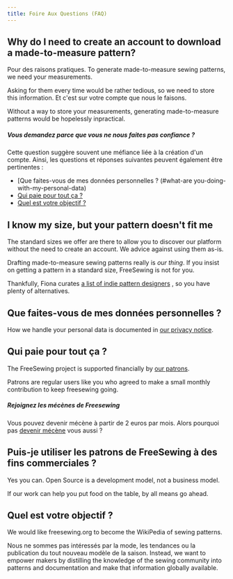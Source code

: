 ```yaml
---
title: Foire Aux Questions (FAQ)
---
```


## Why do I need to create an account to download a made-to-measure pattern?

Pour des raisons pratiques. To generate made-to-measure sewing patterns, we need your measurements.

Asking for them every time would be rather tedious, so we need to store this information. Et c'est sur votre compte que nous le faisons.

Without a way to store your measurements, generating made-to-measure patterns would be hopelessly inpractical.

<Note>

##### Vous demandez parce que vous ne nous faites pas confiance ?

Cette question suggère souvent une méfiance liée à la création d'un compte. Ainsi, les questions et réponses suivantes peuvent également être pertinentes :

 - [Que faites-vous de mes données personnelles ? (#what-are you-doing-with-my-personal-data)
 - [Qui paie pour tout ça ?](#who-pays-for-all-of-this)
 - [Quel est votre objectif ?](#whats-your-end-game)

</Note>

## I know my size, but your pattern doesn't fit me

The standard sizes we offer are there to allow you to discover our platform without the need to create an account. We advice against using them as-is.

Drafting made-to-measure sewing patterns really is *our thing*. If you insist on getting a pattern in a standard size, FreeSewing is not for you.

Thankfully, Fiona curates [a list of indie pattern designers](https://chainstitcher.blogspot.com/p/indie-pattern-designers.html) , so you have plenty of alternatives.

## Que faites-vous de mes données personnelles ?

How we handle your personal data is documented in [our privacy notice](/docs/about/privacy/).

## Qui paie pour tout ça ?

The FreeSewing project is supported financially by [our patrons](/patrons).

Patrons are regular users like you who agreed to make a small monthly contribution to keep freesewing going.

<Note>

##### Rejoignez les mécènes de Freesewing
Vous pouvez devenir mécène à partir de 2 euros par mois. Alors pourquoi pas 
[devenir mécène](/patrons/join) vous aussi ?

</Note>

## Puis-je utiliser les patrons de FreeSewing à des fins commerciales ?

Yes you can. Open Source is a development model, not a business model.

If our work can help you put food on the table, by all means go ahead.

## Quel est votre objectif ?

We would like freesewing.org to become the WikiPedia of sewing patterns.

Nous ne sommes pas intéressés par la mode, les tendances ou la publication du tout nouveau modèle de la saison. Instead, we want to empower makers by distilling the knowledge of the sewing community into patterns and documentation and make that information globally available. 
